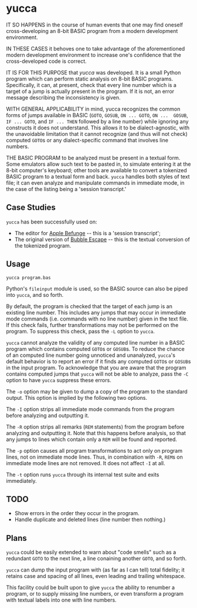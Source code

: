 yucca
=====

IT SO HAPPENS in the course of human events that one may find oneself 
cross-developing an 8-bit BASIC program from a modern development 
environment.

IN THESE CASES it behoves one to take advantage of the aforementioned 
modern development environment to increase one's confidence that the 
cross-developed code is correct.

IT IS FOR THIS PURPOSE that _yucca_ was developed.  It is a small Python 
program which can perform static analysis on 8-bit BASIC programs.  
Specifically, it can, at present, check that every line number which is 
a target of a jump is actually present in the program.  If it is not, an 
error message describing the inconsistency is given.

WITH GENERAL APPLICABILITY in mind, yucca recognizes the common forms of 
jumps available in BASIC (`GOTO`, `GOSUB`, `ON ... GOTO`, `ON ... 
GOSUB`, `IF ... GOTO`, and `IF ... THEN` followed by a line number)
while ignoring any constructs it does not understand.  This allows it to
be dialect-agnostic, with the unavoidable limitation that it cannot 
recognize (and thus will not check) computed `GOTO`s or any 
dialect-specific command that involves line numbers.

THE BASIC PROGRAM to be analyzed must be present in a textual form.  
Some emulators allow such text to be pasted in, to simulate entering it 
at the 8-bit computer's keyboard; other tools are available to convert a 
tokenized BASIC program to a textual form and back.  `yucca` handles
both styles of text file; it can even analyze and manipulate commands in
immediate mode, in the case of the listing being a 'session transcript.'

Case Studies
------------

`yucca` has been successfully used on:

* The editor for [Apple Befunge][] -- this is a 'session transcript';
* The original version of [Bubble Escape][] -- this is the textual
  conversion of the tokenized program.

[Apple Befunge]: http://catseye.tc/projects/apple-befunge/
[Bubble Escape]: http://bitbucket.org/catseye/bubble-escape/

Usage
-----

    yucca program.bas

Python's `fileinput` module is used, so the BASIC source can also be piped
into `yucca`, and so forth.

By default, the program is checked that the target of each jump is an
existing line number.  This includes any jumps that may occur in immediate
mode commands (i.e. commands with no line number) given in the text
file.  If this check fails, further transformations may not be performed on
the program.  To suppress this check, pass the `-L` option to `yucca`.

`yucca` cannot analyze the validity of any computed line number in a BASIC
program which contains computed `GOTO`s or `GOSUB`s.  To reduce the chance
of an computed line number going unnoticed and unanalyzed, `yucca`'s
default behavior is to report an error if it finds any computed `GOTO`s
or `GOSUB`s in the input program.  To acknowledge that you are aware that
the program contains computed jumps that `yucca` will not be able to
analyze, pass the `-C` option to have `yucca` suppress these errors.

The `-o` option may be given to dump a copy of the program to the standard
output.  This option is implied by the following two options.

The `-I` option strips all immediate mode commands from the program before
analyzing and outputting it.

The `-R` option strips all remarks (`REM` statements) from the program
before analyzing and outputting it.  Note that this happens before
analysis, so that any jumps to lines which contain only a `REM` will be
found and reported.

The `-p` option causes all program transformations to act only on program
lines, not on immediate mode lines.  Thus, in combination with `-R`, `REM`s
on immediate mode lines are not removed.  It does not affect `-I` at all.

The `-t` option runs `yucca` through its internal test suite and exits
immediately.

TODO
----

* Show errors in the order they occur in the program.
* Handle duplicate and deleted lines (line number then nothing.)

Plans
-----

`yucca` could be easily extended to warn about "code smells" such as a 
redundant `GOTO` to the next line, a line conaining another `GOTO`, and
so forth.

`yucca` can dump the input program with (as far as I can tell) total
fidelity; it retains case and spacing of all lines, even leading and
trailing whitespace.

This facility could be built upon to give `yucca` the ability to
renumber a program, or to supply missing line numbers, or even transform
a program with textual labels into one with line numbers.
